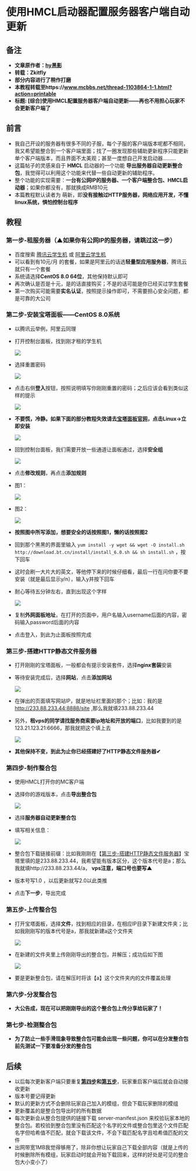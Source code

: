 # **使用HMCL启动器配置服务器客户端自动更新**

## 备注

- **文章原作者：[hy黑影](https://www.mcbbs.net/home.php?mod=space&uid=3051111)**
- **转载：Zkitfly**
- **部分内容进行了稍作打磨**
- **本教程转载至https://www.mcbbs.net/thread-1103864-1-1.html?action=printable**
- **标题: [综合]使用HMCL配置服务器客户端自动更新——再也不用担心玩家不会更新客户端了**

## **前言**

- 我自己开设的服务器有很多不同的子服，每个子服的客户端版本呢都不相同，我又希望能整合到一个客户端里面；找了一圈发现那些辅助更新程序只能更新单个客户端版本，而且界面不太美观；甚至一度想自己开发启动器.........
- 这篇帖子的灵感来自于 **HMCL** 启动器的一个功能 **导出服务器自动更新整合包**，我觉得可以利用这个功能来代替一些自动更新的辅助程序。
- 整个功能的实现需要：**一台有公网IP的服务器、一个客户端整合包、HMCL启动器**；如果你都没有，那就换成RMB10元
- 本篇教程默认读者为 萌新，即**没有接触过HTTP服务器，网络应用开发，不懂linux系统，惧怕控制台程序**

## **教程**

### **第一步-租服务器（▲如果你有公网IP的服务器，请跳过这一步）**

- 百度搜索 [腾讯云学生机](https://cloud.tencent.com/act/campus?from=11821) 或 [阿里云学生机](https://promotion.aliyun.com/ntms/act/campus2018.html)
- 可以看到有10元/月 的套餐，如果是阿里云的话选**轻量型应用服务器**，腾讯云就只有一个套餐
- 系统请选择**CentOS 8.0 64位**，其他保持默认即可
- 再次确认是否是十元，是的话直接购买；不是的话可能是你已经买过学生套餐
- 第一次购买可能需要**实名认证**，按照提示操作即可，不需要担心安全问题，都是可靠的大公司

### 第二步-安装宝塔面板——CentOS 8.0系统

- 以腾讯云举例，阿里云同理

- 打开控制台面板，找到刚才租的学生机

  ![](/assets/img/docs/serverpack2/2.1.jpg)

- 选择重置密码

  ![](/assets/img/docs/serverpack2/2.2.jpg)

- 点击右侧**登入**按钮，按照说明填写你刚刚重置的密码；之后应该会看到类似这样的提示

  ![](/assets/img/docs/serverpack2/2.3.jpg)

- **不要慌，冷静。如果下面的部分教程失效请去[宝塔面板官网](https://www.bt.cn/)，点击Linux->立即安装**

  ![](/assets/img/docs/serverpack2/2.4.jpg)

- 回到控制台面板，我们需要开放一些通道让面板通过，选择**安全组**

  ![](/assets/img/docs/serverpack2/2.5.jpg)

- 点击**修改规则**，再点击**添加规则**

- 图1：

  ![](/assets/img/docs/serverpack2/2.6.jpg)

- 图2：

  ![](/assets/img/docs/serverpack2/2.7.jpg)

- **按照图中所写添加，想要安全的话按照图1，懒的话按照图2**

- 回到那个黑黑的界面里输入 `yum install -y wget && wget -O install.sh http://download.bt.cn/install/install_6.0.sh && sh install.sh` ，按下回车

- 这时会刷一大片大的英文，等他停下来的时候仔细看，最后一行在问你要不要安装（就是最后显示y/n），输入y并按下回车

- 耐心等待五分钟左右，直到出现这个字样

  ![](/assets/img/docs/serverpack2/2.8.jpg)

- 复制**外网面板地址**，在打开的页面中，用户名输入username后面的内容，密码输入password后面的内容

- 点击登入，到此为止面板按照完成

### **第三步-搭建HTTP静态文件服务器**

- 打开刚刚的宝塔面板，一般都会有提示安装套件，选择**nginx套装**安装

- 等待安装完成后，选择**网站**，点击**添加网站**

  ![](/assets/img/docs/serverpack2/3.1.jpg)

- 在弹出的页面填写网站IP，就是地址栏里面的那个；比如：我的是 http://233.88.233.44:8888/site ,那么我就填233.88.233.44

- 另外，**租vps的同学请找服务商索要ip地址和开放的端口**，比如我要到的是123.21.123.21:6666，那我就把这个填上去

  ![](/assets/img/docs/serverpack2/3.2.jpg)

- **其他保持不变，到此为止你已经搭建好了HTTP静态文件服务器✔**

### **第四步-制作整合包**

- 使用HMCL打开你的MC客户端

- 选择你的游戏版本，点击**导出整合包**

  ![](/assets/img/docs/serverpack2/4.1.jpg)

- 选择**服务器自动更新整合包**

- 填写相关信息：

  ![](/assets/img/docs/serverpack2/4.2.jpg)

- 整合包下载链接前缀：比如我刚刚在【[第三步-搭建HTTP静态文件服务器](###第三步-搭建HTTP静态文件服务器)】宝塔里填的是233.88.233.44，我希望能有版本区分，这个版本代号是a；那么我就填http://233.88.233.44/a， **vps注意，端口号也要写▲**

- 版本号写1.0 ，以后更新就写2.0以此类推

- 点击**下一步**，导出完成

### **第五步-上传整合包**

- 打开宝塔面板，选择**文件**，找到相应的目录，在相应IP目录下新建文件夹；比如我刚刚写的版本代号是a，那我就新建a这个文件夹

  ![](/assets/img/docs/serverpack2/5.1.jpg)

- 在新建的文件夹里上传刚刚导出的整合包，并解压；成功后如下图

  ![](/assets/img/docs/serverpack2/5.2.jpg)
 
- 要是更新整合包，请在解压时将该【a】这个文件夹内的文件覆盖处理


### **第六步-分发整合包**

- **大公告成，现在可以把刚刚导出的这个整合包上传分享给玩家了！**

### **第七步-检测整合包**

- **为了防止一些手滑现象导致整合包可能会出现一些问题，你可以在分发整合包前先测试一下要准备分发的整合包**

## **后续**

- 以后每次更新客户端只要重复[**第四步**](###第四步-制作整合包)**和**[**第五步**](###第五步-上传整合包)，玩家重启客户端后就会自动接收更新
- 版本号要记得更新
- 默认的更新方式不会删除玩家自己加入的模组，但会下载玩家删除的模组
- 更新覆盖的是整合包导出时的所有数据
- 每次更新会从整合包提供的链接下载 server-manifest.json 来校验玩家本地的整合包。若校验到整合包里没有匹配这个名字的文件或整合包里这个文件匹配名字但哈希值不匹配，就会下载该文件，不会下载匹配名字且哈希值匹配的文件
- 出网带宽1MB我觉得够用了，除非你想让玩家自己下载全部内容（就是上传的时候删除所有模组，玩家启动时就会开始下载回来，这样的好处是可见的整合包大小变小了）
